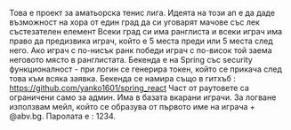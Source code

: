 Това е проект за аматьорска тенис лига. 
Идеята на този ап е да даде възможност на хора от един град да си уговарят мачове със лек състезателен елемент
Всеки град си има ранглиста и всеки играч има право да предизвика играч, който е 5 места преди или 5 места след него.
Ако играч с по-нисък ранк победи играч с по-висок той заема неговото място в ранглистата.
Бекенда е на Spring със security функционалност - при логин се генерира токен, който се прикача след това към всяка заявка.
Бекенда се намира също в гитхъб : https://github.com/yanko1601/spring_react
Част от раутовете са ограничени само за админ.
Има в базата вкарани играчи. За логване използвам мейл, който се образува от първото име на играча + @abv.bg. Паролата е : 1234.